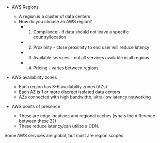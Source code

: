 * AWS Regions 
  * A region is a cluster of data centers
  * How do you choose an AWS region? 
    * 1) Compliance - if data should not leave a specific country/location
    * 2) Proximity - close proximity to end user will reduce latency
    * 3) Available services - not all services available in all regions.
    * 4) Pricing - varies between regions

* AWS availability zones
  * Each region has 3-6 availability zones (AZs)
  * Each AZ is 1 or more discreet isolated data centers
  * AZs connected with high bandwidth, ultra-low latency networking

* AWS points of presence
  * These are edge locations and regional caches (whats the difference between these 2?)
  * These reduce latency/can utilise a CDN.

Some AWS services are global, but most are region scoped